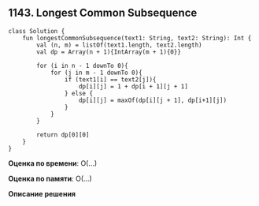 ## 1143. Longest Common Subsequence


```
class Solution {
    fun longestCommonSubsequence(text1: String, text2: String): Int {
        val (n, m) = listOf(text1.length, text2.length)
        val dp = Array(n + 1){IntArray(m + 1){0}}

        for (i in n - 1 downTo 0){
            for (j in m - 1 downTo 0){
                if (text1[i] == text2[j]){
                    dp[i][j] = 1 + dp[i + 1][j + 1]
                } else {
                    dp[i][j] = maxOf(dp[i][j + 1], dp[i+1][j])
                }
            }
        }

        return dp[0][0]
    }
}

```

**Оценка по времени**: О(...)


**Оценка по памяти**: О(...)


**Описание решения**
```

```